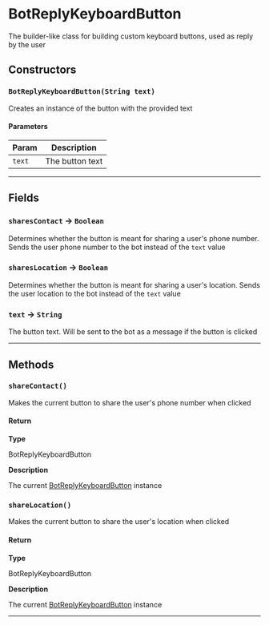 # BotReplyKeyboardButton

The builder-like class for building custom keyboard buttons, used as reply by the user

## Constructors

### `BotReplyKeyboardButton(String text)`

Creates an instance of the button with the provided text

#### Parameters

| Param  | Description     |
| ------ | --------------- |
| `text` | The button text |

---

## Fields

### `sharesContact` → `Boolean`

Determines whether the button is meant for sharing a user's phone number. Sends the user phone number to the bot instead of the `text` value

### `sharesLocation` → `Boolean`

Determines whether the button is meant for sharing a user's location. Sends the user location to the bot instead of the `text` value

### `text` → `String`

The button text. Will be sent to the bot as a message if the button is clicked

---

## Methods

### `shareContact()`

Makes the current button to share the user's phone number when clicked

#### Return

**Type**

BotReplyKeyboardButton

**Description**

The current [BotReplyKeyboardButton](/types/Classes/BotReplyKeyboardButton.md) instance

### `shareLocation()`

Makes the current button to share the user's location when clicked

#### Return

**Type**

BotReplyKeyboardButton

**Description**

The current [BotReplyKeyboardButton](/types/Classes/BotReplyKeyboardButton.md) instance

---
